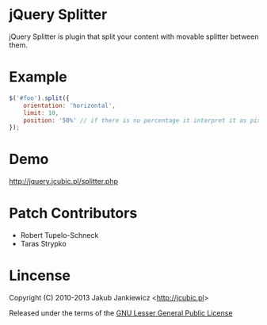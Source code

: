 # jQuery Splitter

jQuery Splitter is plugin that split your content with movable splitter between them.

# Example

```javascript
$('#foo').split({
    orientation: 'horizontal',
    limit: 10,
    position: '50%' // if there is no percentage it interpret it as pixels
});
```

# Demo

<http://jquery.jcubic.pl/splitter.php>

# Patch Contributors

* Robert Tupelo-Schneck
* Taras Strypko

# Lincense

Copyright (C) 2010-2013 Jakub Jankiewicz &lt;<http://jcubic.pl>&gt;

Released under the terms of the [GNU Lesser General Public License](http://www.gnu.org/licenses/lgpl.html)
